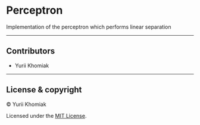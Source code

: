 # Perceptron

Implementation of the perceptron which performs linear separation

---

## Contributors

- Yurii Khomiak

---

## License & copyright

© Yurii Khomiak

Licensed under the [MIT License](LICENSE).